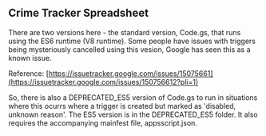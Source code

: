 ## Crime Tracker Spreadsheet

There are two versions here - the standard version, Code.gs, that runs using the ES6 runtime (V8 runtime). 
Some people have issues with triggers being mysteriously cancelled using this vesion, Google has seen this
as a known issue.

Reference: [https://issuetracker.google.com/issues/15075661](https://issuetracker.google.com/issues/150756612?pli=1)

So, there is also a DEPRECATED_ES5 version of Code.gs to run in situations where this ocurrs where a trigger is created
but marked as 'disabled, unknown reason'. The ES5 version is in the DEPRECATED_ES5 folder. It also requires the 
accompanying mainfest file, appsscript.json.
